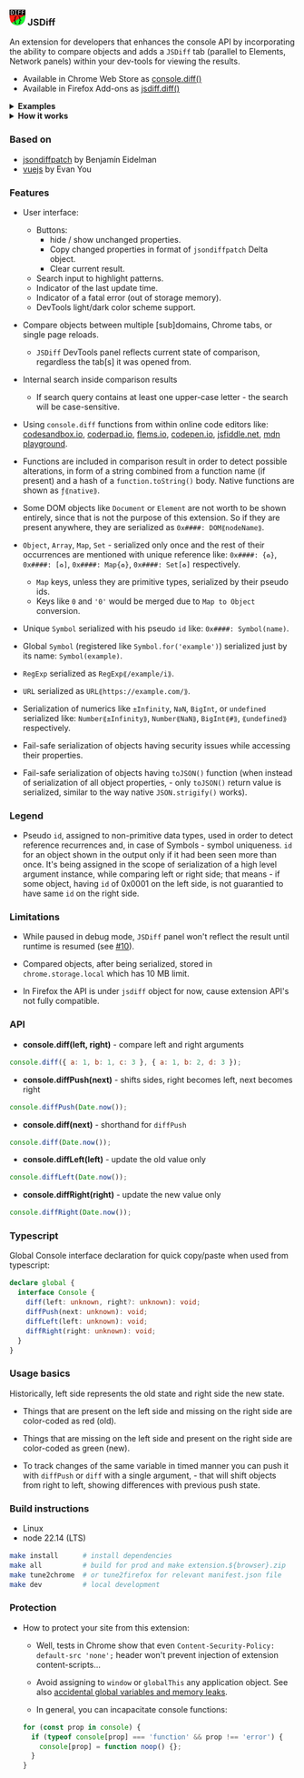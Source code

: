 ### ![](./bundle/img/panel-icon28.png) JSDiff

An extension for developers that enhances the console API by incorporating the ability to compare objects and adds a `JSDiff` tab (parallel to Elements, Network panels) within your dev-tools for viewing the results.

- Available in Chrome Web Store as [console.diff()](https://chromewebstore.google.com/detail/consolediff/iefeamoljhdcpigpnpggeiiabpnpgonb)
- Available in Firefox Add-ons as [jsdiff.diff()](https://addons.mozilla.org/addon/jsdiff-diff/)

<details>
  <summary> <strong>Examples</strong> </summary>

- Comparing two objects
  ![screenshot](./doc/screenshot-01.png)

- Tracking changes in `localStorage` (unchanged are hidden)
  ![screenshot](./doc/screenshot-02.png)

</details>
<details>
  <summary> <strong>How it works</strong> </summary>

- Chrome mv3
  ![screenshot](./doc/design.chrome.png)
- Firefox
  ![screenshot](./doc/design.firefox.png)

</details>

### Based on

- [jsondiffpatch](https://github.com/benjamine/jsondiffpatch) by Benjamín Eidelman
- [vuejs](https://github.com/vuejs) by Evan You

### Features

- User interface:

  - Buttons:
    - hide / show unchanged properties.
    - Copy changed properties in format of `jsondiffpatch` Delta object.
    - Clear current result.
  - Search input to highlight patterns.
  - Indicator of the last update time.
  - Indicator of a fatal error (out of storage memory).
  - DevTools light/dark color scheme support.

- Compare objects between multiple [sub]domains, Chrome tabs, or single page reloads.

  - `JSDiff` DevTools panel reflects current state of comparison, regardless the tab[s] it was opened from.

- Internal search inside comparison results

  - If search query contains at least one upper-case letter - the search will be case-sensitive.

- Using `console.diff` functions from within online code editors like: [codesandbox.io](https://codesandbox.io), [coderpad.io](https://coderpad.io), [flems.io](https://flems.io), [codepen.io](https://codepen.io), [jsfiddle.net](https://jsfiddle.net), [mdn playground](https://developer.mozilla.org/play).

- Functions are included in comparison result in order to detect possible alterations, in form of a string combined from a function name (if present) and a hash of a `function.toString()` body. Native functions are shown as `ƒ⟪native⟫`.

- Some DOM objects like `Document` or `Element` are not worth to be shown entirely, since that is not the purpose of this extension. So if they are present anywhere, they are serialized as `0x####: DOM⟪nodeName⟫`.

- `Object`, `Array`, `Map`, `Set` - serialized only once and the rest of their occurrences are mentioned with unique reference like: `0x####: {♻️}`, `0x####: [♻️]`, `0x####: Map{♻️}`, `0x####: Set[♻️]` respectively.

  - `Map` keys, unless they are primitive types, serialized by their pseudo ids.
  - Keys like `0` and `'0'` would be merged due to `Map to Object` conversion.

- Unique `Symbol` serialized with his pseudo `id` like: `0x####: Symbol(name)`.

- Global `Symbol` (registered like `Symbol.for('example')`) serialized just by its name: `Symbol(example)`.

- `RegExp` serialized as `RegExp⟪/example/i⟫`.

- `URL` serialized as `URL⟪https://example.com/⟫`.

- Serialization of numerics like `±Infinity`, `NaN`, `BigInt`, or `undefined` serialized like: `Number⟪±Infinity⟫`, `Number⟪NaN⟫`, `BigInt⟪#⟫`, `⟪undefined⟫` respectively.

- Fail-safe serialization of objects having security issues while accessing their properties.

- Fail-safe serialization of objects having `toJSON()` function (when instead of serialization of all object properties, - only `toJSON()` return value is serialized, similar to the way native `JSON.strigify()` works).

### Legend

- Pseudo `id`, assigned to non-primitive data types, used in order to detect reference recurrences and, in case of Symbols - symbol uniqueness. `id` for an object shown in the output only if it had been seen more than once. It's being assigned in the scope of serialization of a high level argument instance, while comparing left or right side; that means - if some object, having `id` of 0x0001 on the left side, is not guarantied to have same `id` on the right side.

### Limitations

- While paused in debug mode, `JSDiff` panel won't reflect the result until runtime is resumed (see [#10][i10]).

[i10]: https://github.com/zendive/jsdiff/issues/10

- Compared objects, after being serialized, stored in `chrome.storage.local` which has 10 MB limit.

- In Firefox the API is under `jsdiff` object for now, cause extension API's not fully compatible.

### API

- **console.diff(left, right)** - compare left and right arguments

```javascript
console.diff({ a: 1, b: 1, c: 3 }, { a: 1, b: 2, d: 3 });
```

- **console.diffPush(next)** - shifts sides, right becomes left, next becomes right

```javascript
console.diffPush(Date.now());
```

- **console.diff(next)** - shorthand for `diffPush`

```javascript
console.diff(Date.now());
```

- **console.diffLeft(left)** - update the old value only

```javascript
console.diffLeft(Date.now());
```

- **console.diffRight(right)** - update the new value only

```javascript
console.diffRight(Date.now());
```

### Typescript

Global Console interface declaration for quick copy/paste when used from typescript:

```typescript
declare global {
  interface Console {
    diff(left: unknown, right?: unknown): void;
    diffPush(next: unknown): void;
    diffLeft(left: unknown): void;
    diffRight(right: unknown): void;
  }
}
```

### Usage basics

Historically, left side represents the old state and right side the new state.

- Things that are present on the left side and missing on the right side are color-coded as red (old).

- Things that are missing on the left side and present on the right side are color-coded as green (new).

- To track changes of the same variable in timed manner you can push it with `diffPush` or `diff` with a single argument, - that will shift objects from right to left, showing differences with previous push state.

### Build instructions

- Linux
- node 22.14 (LTS)

```sh
make install      # install dependencies
make all          # build for prod and make extension.${browser}.zip
make tune2chrome  # or tune2firefox for relevant manifest.json file
make dev          # local development
```

### Protection

- How to protect your site from this extension:

  - Well, tests in Chrome show that even `Content-Security-Policy: default-src 'none';` header won't prevent injection of extension content-scripts...

  - Avoid assigning to `window` or `globalThis` any application object.
    See also [accidental global variables and memory leaks](https://www.tutorialspoint.com/explain-in-detail-about-memory-leaks-in-javascript).

  - In general, you can incapacitate console functions:

  ```js
  for (const prop in console) {
    if (typeof console[prop] === 'function' && prop !== 'error') {
      console[prop] = function noop() {};
    }
  }
  ```
